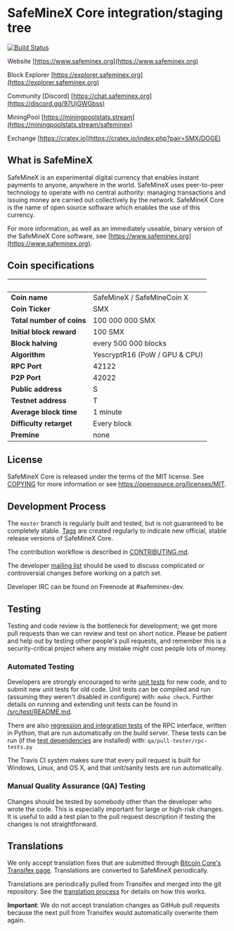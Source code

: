 SafeMineX Core integration/staging tree
=====================================

[![Build Status](https://travis-ci.org/safeminex/safeminex.svg?branch=master)](https://travis-ci.org/safeminex/safeminex)

Website [https://www.safeminex.org](https://www.safeminex.org) 

Block Explorer [https://explorer.safeminex.org](https://explorer.safeminex.org)

Community [Discord] [https://chat.safeminex.org](https://discord.gg/97UjGWGbss)

MiningPool [https://miningpoolstats.stream](https://miningpoolstats.stream/safeminex)

Exchange [https://cratex.io](https://cratex.io/index.php?pair=SMX/DOGE)

What is SafeMineX
----------------

SafeMineX is an experimental digital currency that enables instant payments to
anyone, anywhere in the world. SafeMineX uses peer-to-peer technology to operate
with no central authority: managing transactions and issuing money are carried
out collectively by the network. SafeMineX Core is the name of open source
software which enables the use of this currency.

For more information, as well as an immediately useable, binary version of
the SafeMineX Core software, see [https://www.safeminex.org](https://www.safeminex.org).


## Coin specifications
&nbsp; | &nbsp;
------ | ------
**Coin name** | SafeMineX / SafeMineCoin X
**Coin Ticker** | SMX
**Total number of coins** | 100 000 000 SMX
**Initial block reward** | 100 SMX
**Block halving** | every 500 000 blocks
**Algorithm** | YescryptR16 (PoW / GPU & CPU)
**RPC Port** | 42122
**P2P Port** | 42022
**Public address** | S
**Testnet address** | T
**Average block time** | 1 minute
**Difficulty retarget** | Every block
**Premine** | none


License
-------

SafeMineX Core is released under the terms of the MIT license. See [COPYING](COPYING) for more
information or see https://opensource.org/licenses/MIT.

Development Process
-------------------

The `master` branch is regularly built and tested, but is not guaranteed to be
completely stable. [Tags](https://github.com/safeminex/safeminex/tags) are created
regularly to indicate new official, stable release versions of SafeMineX Core.

The contribution workflow is described in [CONTRIBUTING.md](CONTRIBUTING.md).

The developer [mailing list](https://groups.google.com/forum/#!forum/safeminex)
should be used to discuss complicated or controversial changes before working
on a patch set.

Developer IRC can be found on Freenode at #safeminex-dev.

Testing
-------

Testing and code review is the bottleneck for development; we get more pull
requests than we can review and test on short notice. Please be patient and help out by testing
other people's pull requests, and remember this is a security-critical project where any mistake might cost people
lots of money.

### Automated Testing

Developers are strongly encouraged to write [unit tests](src/test/README.md) for new code, and to
submit new unit tests for old code. Unit tests can be compiled and run
(assuming they weren't disabled in configure) with: `make check`. Further details on running
and extending unit tests can be found in [/src/test/README.md](/src/test/README.md).

There are also [regression and integration tests](/qa) of the RPC interface, written
in Python, that are run automatically on the build server.
These tests can be run (if the [test dependencies](/qa) are installed) with: `qa/pull-tester/rpc-tests.py`

The Travis CI system makes sure that every pull request is built for Windows, Linux, and OS X, and that unit/sanity tests are run automatically.

### Manual Quality Assurance (QA) Testing

Changes should be tested by somebody other than the developer who wrote the
code. This is especially important for large or high-risk changes. It is useful
to add a test plan to the pull request description if testing the changes is
not straightforward.

Translations
------------

We only accept translation fixes that are submitted through [Bitcoin Core's Transifex page](https://www.transifex.com/projects/p/bitcoin/).
Translations are converted to SafeMineX periodically.

Translations are periodically pulled from Transifex and merged into the git repository. See the
[translation process](doc/translation_process.md) for details on how this works.

**Important**: We do not accept translation changes as GitHub pull requests because the next
pull from Transifex would automatically overwrite them again.
